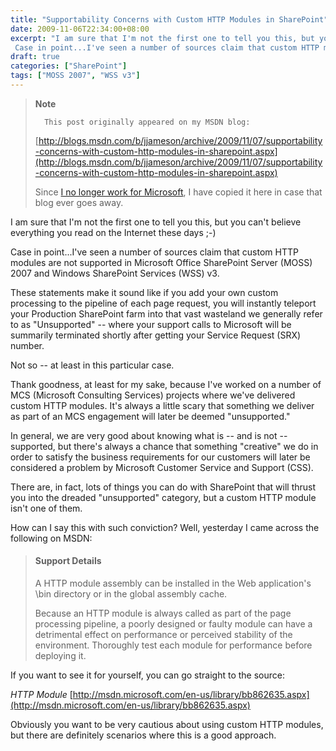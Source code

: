 ```yaml
---
title: "Supportability Concerns with Custom HTTP Modules in SharePoint"
date: 2009-11-06T22:34:00+08:00
excerpt: "I am sure that I'm not the first one to tell you this, but you can't believe everything you read on the Internet these days ;-) 
 Case in point...I've seen a number of sources claim that custom HTTP modules are not supported in Microsoft Office SharePoint..."
draft: true
categories: ["SharePoint"]
tags: ["MOSS 2007", "WSS v3"]
---
```


> **Note**
> 
> 
> 		This post originally appeared on my MSDN blog:  
>   
> 
> 
> [http://blogs.msdn.com/b/jjameson/archive/2009/11/07/supportability-concerns-with-custom-http-modules-in-sharepoint.aspx](http://blogs.msdn.com/b/jjameson/archive/2009/11/07/supportability-concerns-with-custom-http-modules-in-sharepoint.aspx)
> 
> 
> Since
> 		[I no longer work for Microsoft](/blog/jjameson/archive/2011/09/02/last-day-with-microsoft.aspx), I have copied it here in case that 
> 		blog ever goes away.


I am sure that I'm not the first one to tell you this, but you can't believe everything you read on the Internet these days ;-)

Case in point...I've seen a number of sources claim that custom HTTP modules are not supported in Microsoft Office SharePoint Server (MOSS) 2007 and Windows SharePoint Services (WSS) v3.

These statements make it sound like if you add your own custom processing to the pipeline of each page request, you will instantly teleport your Production SharePoint farm into that vast wasteland we generally refer to as "Unsupported" -- where your support calls to Microsoft will be summarily terminated shortly after getting your Service Request (SRX) number.

Not so -- at least in this particular case.

Thank goodness, at least for my sake, because I've worked on a number of MCS (Microsoft Consulting Services) projects where we've delivered custom HTTP modules. It's always a little scary that something we deliver as part of an MCS engagement will later be deemed "unsupported."

In general, we are very good about knowing what is -- and is not -- supported, but there's always a chance that something "creative" we do in order to satisfy the business requirements for our customers will later be considered a problem by Microsoft Customer Service and Support (CSS).

There are, in fact, lots of things you can do with SharePoint that will thrust you into the dreaded "unsupported" category, but a custom HTTP module isn't one of them.

How can I say this with such conviction? Well, yesterday I came across the following on MSDN:


> #### Support Details
> 
> A HTTP module assembly can be installed in the Web application's \bin 
> 	directory or in the global assembly cache.
> 
> Because an HTTP module is always called as part of the page processing 
> 	pipeline, a poorly designed or faulty module can have a detrimental effect 
> 	on performance or perceived stability of the environment. Thoroughly test 
> 	each module for performance before deploying it.


If you want to see it for yourself, you can go straight to the source:

<cite>HTTP Module</cite>
[http://msdn.microsoft.com/en-us/library/bb862635.aspx](http://msdn.microsoft.com/en-us/library/bb862635.aspx)


Obviously you want to be very cautious about using custom HTTP modules, but there are definitely scenarios where this is a good approach.

